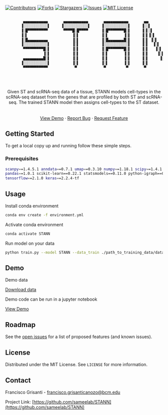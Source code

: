 
<!-- PROJECT SHIELDS -->
<!--
*** I'm using markdown "reference style" links for readability.
*** Reference links are enclosed in brackets [ ] instead of parentheses ( ).
*** See the bottom of this document for the declaration of the reference variables
*** for contributors-url, forks-url, etc. This is an optional, concise syntax you may use.
*** https://www.markdownguide.org/basic-syntax/#reference-style-links
-->

[![Contributors][contributors-shield]][contributors-url]
[![Forks][forks-shield]][forks-url]
[![Stargazers][stars-shield]][stars-url]
[![Issues][issues-shield]][issues-url]
[![MIT License][license-shield]][license-url]


```sh

        ▄▄▄▄▄▄▄▄▄▄▄       ▄▄▄▄▄▄▄▄▄▄▄       ▄▄▄▄▄▄▄▄▄▄▄       ▄▄        ▄       ▄▄        ▄ 
       ▐░░░░░░░░░░░▌     ▐░░░░░░░░░░░▌     ▐░░░░░░░░░░░▌     ▐░░▌      ▐░▌     ▐░░▌      ▐░▌
       ▐░█▀▀▀▀▀▀▀▀▀       ▀▀▀▀█░█▀▀▀▀      ▐░█▀▀▀▀▀▀▀█░▌     ▐░▌░▌     ▐░▌     ▐░▌░▌     ▐░▌
       ▐░▌                    ▐░▌          ▐░▌       ▐░▌     ▐░▌▐░▌    ▐░▌     ▐░▌▐░▌    ▐░▌
       ▐░█▄▄▄▄▄▄▄▄▄           ▐░▌          ▐░█▄▄▄▄▄▄▄█░▌     ▐░▌ ▐░▌   ▐░▌     ▐░▌ ▐░▌   ▐░▌
       ▐░░░░░░░░░░░▌          ▐░▌          ▐░░░░░░░░░░░▌     ▐░▌  ▐░▌  ▐░▌     ▐░▌  ▐░▌  ▐░▌
        ▀▀▀▀▀▀▀▀▀█░▌          ▐░▌          ▐░█▀▀▀▀▀▀▀█░▌     ▐░▌   ▐░▌ ▐░▌     ▐░▌   ▐░▌ ▐░▌
                 ▐░▌          ▐░▌          ▐░▌       ▐░▌     ▐░▌    ▐░▌▐░▌     ▐░▌    ▐░▌▐░▌
        ▄▄▄▄▄▄▄▄▄█░▌          ▐░▌          ▐░▌       ▐░▌     ▐░▌     ▐░▐░▌     ▐░▌     ▐░▐░▌
       ▐░░░░░░░░░░░▌          ▐░▌          ▐░▌       ▐░▌     ▐░▌      ▐░░▌     ▐░▌      ▐░░▌
        ▀▀▀▀▀▀▀▀▀▀▀            ▀            ▀         ▀       ▀        ▀▀       ▀        ▀▀ 
                                                                                     
```

<!-- PROJECT LOGO -->

<br />

<p align="center">
  
  <a href="https://github.com/github_username/repo_name">
    
   
  </a>

  <p align="center">
     Given ST and scRNA-seq data of a tissue, STANN models cell-types in the scRNA-seq dataset from the genes that are profiled by both ST and scRNA-seq. The trained STANN model then assigns cell-types to the ST dataset.
    <br />
    <br />
    <br />
    <a href="https://github.com/sameelab/STANN/blob/master/notebooks/demo.ipynb">View Demo</a>
    ·
    <a href="https://github.com/sameelab/STANN/issues">Report Bug</a>
    ·
    <a href="https://github.com/sameelab/STANN/issues">Request Feature</a>
  </p>
</p>


<!-- GETTING STARTED -->

## Getting Started

To get a local copy up and running follow these simple steps.

### Prerequisites

```sh
scanpy==1.4.5.1 anndata==0.7.1 umap==0.3.10 numpy==1.18.1 scipy==1.4.1 
pandas==1.0.1 scikit-learn==0.22.1 statsmodels==0.11.0 python-igraph==0.8.0 
tensorflow==2.1.0 keras==2.2.4-tf
```


<!-- USAGE EXAMPLES -->

## Usage

Install conda environment

```sh
conda env create -f environment.yml
```

Activate conda environment 

```sh
conda activate STANN
```

Run model on your data

```sh
python train.py --model STANN --data_train ./path_to_training_data/data.h5ad --data_predict ./path_to_predict_data/data.h5ad --output ./path_to_output/ --project name_of_project
```

## Demo

Demo data 

<p>
  <p>
    <a href="https://bcm.box.com/s/t0n7pdazg817gw0q81h4djlcsgzhyymz">Download data</a>
  </p>
</p>

Demo code can be run in a jupyter notebook

<p>
  <p>
    <a href="https://github.com/sameelab/STANN/blob/master/notebooks/demo.ipynb">View Demo</a>
  </p>
</p>


<!-- ROADMAP -->
## Roadmap

See the [open issues](https://github.com/sameelab/STANN/issues) for a list of proposed features (and known issues).


<!-- LICENSE -->
## License

Distributed under the MIT License. See `LICENSE` for more information.



<!-- CONTACT -->
## Contact

Francisco Grisanti - francisco.grisanticanozo@bcm.edu

Project Link: [https://github.com/sameelab/STANN](https://github.com/sameelab/STANN)





<!-- MARKDOWN LINKS & IMAGES -->
<!-- https://www.markdownguide.org/basic-syntax/#reference-style-links -->
[contributors-shield]: https://img.shields.io/github/contributors/sameelab/STANN.svg?style=flat-square
[contributors-url]: https://github.com/sameelab/STANN/graphs/contributors
[forks-shield]: https://img.shields.io/github/forks/sameelab/STANN.svg?style=flat-square
[forks-url]: https://github.com/sameelab/STANN/network/members
[stars-shield]: https://img.shields.io/github/stars/sameelab/STANN.svg?style=flat-square
[stars-url]: https://github.com/sameelab/STANN/stargazers
[issues-shield]: https://img.shields.io/github/issues/sameelab/STANN.svg?style=flat-square
[issues-url]: https://github.com/sameelab/STANN/issues
[license-shield]: https://img.shields.io/github/license/sameelab/STANN.svg?style=flat-square
[license-url]: https://github.com/sameelab/STANN/blob/master/LICENSE.txt
